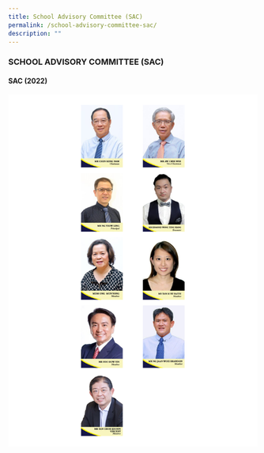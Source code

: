 ```yaml
---
title: School Advisory Committee (SAC)
permalink: /school-advisory-committee-sac/
description: ""
---
```

### SCHOOL ADVISORY COMMITTEE (SAC)

#### SAC (2022)

![](/images/SAC.png)

